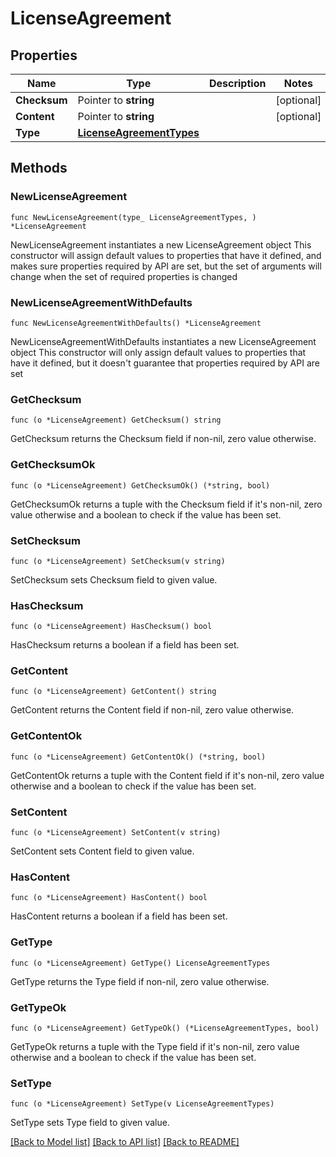 # LicenseAgreement

## Properties

Name | Type | Description | Notes
------------ | ------------- | ------------- | -------------
**Checksum** | Pointer to **string** |  | [optional] 
**Content** | Pointer to **string** |  | [optional] 
**Type** | [**LicenseAgreementTypes**](LicenseAgreementTypes.md) |  | 

## Methods

### NewLicenseAgreement

`func NewLicenseAgreement(type_ LicenseAgreementTypes, ) *LicenseAgreement`

NewLicenseAgreement instantiates a new LicenseAgreement object
This constructor will assign default values to properties that have it defined,
and makes sure properties required by API are set, but the set of arguments
will change when the set of required properties is changed

### NewLicenseAgreementWithDefaults

`func NewLicenseAgreementWithDefaults() *LicenseAgreement`

NewLicenseAgreementWithDefaults instantiates a new LicenseAgreement object
This constructor will only assign default values to properties that have it defined,
but it doesn't guarantee that properties required by API are set

### GetChecksum

`func (o *LicenseAgreement) GetChecksum() string`

GetChecksum returns the Checksum field if non-nil, zero value otherwise.

### GetChecksumOk

`func (o *LicenseAgreement) GetChecksumOk() (*string, bool)`

GetChecksumOk returns a tuple with the Checksum field if it's non-nil, zero value otherwise
and a boolean to check if the value has been set.

### SetChecksum

`func (o *LicenseAgreement) SetChecksum(v string)`

SetChecksum sets Checksum field to given value.

### HasChecksum

`func (o *LicenseAgreement) HasChecksum() bool`

HasChecksum returns a boolean if a field has been set.

### GetContent

`func (o *LicenseAgreement) GetContent() string`

GetContent returns the Content field if non-nil, zero value otherwise.

### GetContentOk

`func (o *LicenseAgreement) GetContentOk() (*string, bool)`

GetContentOk returns a tuple with the Content field if it's non-nil, zero value otherwise
and a boolean to check if the value has been set.

### SetContent

`func (o *LicenseAgreement) SetContent(v string)`

SetContent sets Content field to given value.

### HasContent

`func (o *LicenseAgreement) HasContent() bool`

HasContent returns a boolean if a field has been set.

### GetType

`func (o *LicenseAgreement) GetType() LicenseAgreementTypes`

GetType returns the Type field if non-nil, zero value otherwise.

### GetTypeOk

`func (o *LicenseAgreement) GetTypeOk() (*LicenseAgreementTypes, bool)`

GetTypeOk returns a tuple with the Type field if it's non-nil, zero value otherwise
and a boolean to check if the value has been set.

### SetType

`func (o *LicenseAgreement) SetType(v LicenseAgreementTypes)`

SetType sets Type field to given value.



[[Back to Model list]](../README.md#documentation-for-models) [[Back to API list]](../README.md#documentation-for-api-endpoints) [[Back to README]](../README.md)


